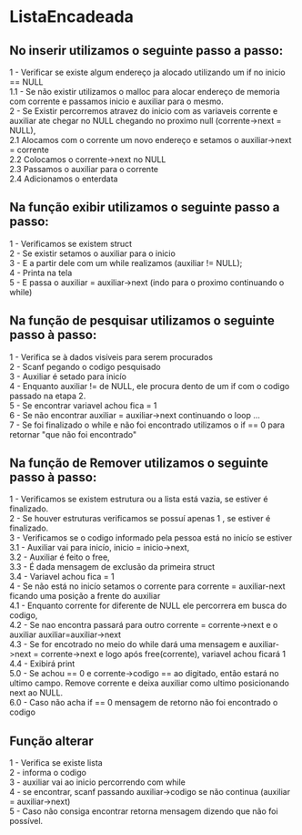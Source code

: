 # ListaEncadeada  
  
## No inserir utilizamos o seguinte passo a passo:  
  
1 - Verificar se existe algum endereço ja alocado utilizando um if no inicio == NULL  
1.1 - Se não existir utilizamos o malloc para alocar endereço de memoria com corrente e passamos inicio e auxiliar para o mesmo.  
2 - Se Existir percorremos atravez do inicio com as variaveis corrente e auxiliar ate chegar no NULL chegando no proximo null (corrente->next = NULL),  
2.1 Alocamos com o corrente um novo endereço e setamos o auxiliar->next = corrente  
2.2 Colocamos o corrente->next no NULL   
2.3 Passamos o auxiliar para o corrente  
2.4 Adicionamos o enterdata  
  
## Na função exibir utilizamos o seguinte passo a passo:  
  
1 - Verificamos se existem struct   
2 - Se existir setamos o auxiliar para o inicio  
3 - E a partir dele com um while realizamos (auxiliar != NULL);  
4 - Printa na tela  
5 - E passa o auxiliar = auxiliar->next (indo para o proximo continuando o while)  
  
## Na função de pesquisar utilizamos o seguinte passo à passo:  
  
1 - Verifica se à dados visíveis para serem procurados  
2 - Scanf pegando o codigo pesquisado  
3 - Auxiliar é setado para inicío   
4 - Enquanto auxiliar != de NULL, ele procura dento de um if com o codigo passado na etapa 2.  
5 - Se encontrar variavel achou fica = 1   
6 - Se não encontrar auxiliar = auxiliar->next continuando o loop ...  
7 - Se foi finalizado o while e não foi encontrado utilizamos o if == 0 para retornar "que não foi encontrado"   
  
## Na função de Remover utilizamos o seguinte passo à passo:  
  
1 - Verificamos se existem estrutura ou a lista está vazia, se estiver é finalizado.  
2 - Se houver estruturas verificamos se possuí apenas 1 , se estiver é finalizado.  
3 - Verificamos se o codigo informado pela pessoa está no inicío se estiver  
3.1 - Auxiliar vai para inicío, inicio = inicio->next,   
3.2 - Auxiliar é feito o free,  
3.3 - É dada mensagem de exclusão da primeira struct  
3.4 - Variavel achou fica = 1  
4 - Se não está no inicío setamos o corrente para  corrente = auxiliar-next ficando uma posição a frente do auxiliar  
4.1 - Enquanto corrente for diferente de NULL ele percorrera em busca do codigo,  
4.2 - Se nao encontra passará para outro corrente = corrente->next e o auxiliar auxiliar=auxiliar->next  
4.3 - Se for encotrado no meio do while dará uma mensagem e auxiliar->next = corrente->next e logo após free(corrente), variavel achou ficará 1  
4.4 - Exibirá print  
5.0 - Se achou == 0 e corrente->codigo == ao digitado, então estará no ultimo campo. Remove corrente e deixa auxiliar como ultimo posicionando next ao NULL.  
6.0 - Caso não acha if == 0 mensagem de retorno não foi encontrado o codigo  
  
## Função alterar  
  
1 - Verifica se existe lista  
2 - informa o codigo  
3 - auxiliar vai ao inicio percorrendo com while  
4 - se encontrar, scanf passando auxiliar->codigo se não continua (auxiliar = auxiliar->next)  
5 - Caso não consiga encontrar retorna mensagem dizendo que não foi possível.  